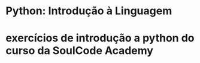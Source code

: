 <h1> Python: Introdução à Linguagem <h1>
exercícios de introdução a python do curso da SoulCode Academy
 
